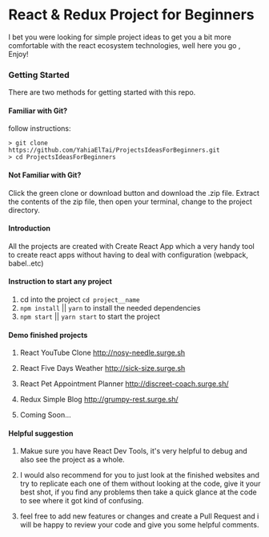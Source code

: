 # React & Redux Project for Beginners

I bet you were looking for simple project ideas to get you a bit more comfortable with the react ecosystem technologies, well here you go , Enjoy!

### Getting Started

There are two methods for getting started with this repo.

#### Familiar with Git?

follow instructions:

```
> git clone https://github.com/YahiaElTai/ProjectsIdeasForBeginners.git
> cd ProjectsIdeasForBeginners
```

#### Not Familiar with Git?

Click the green clone or download button and download the .zip file. Extract the contents of the zip file, then open your terminal, change to the project directory.

#### Introduction

All the projects are created with Create React App which a very handy tool to create react apps without having to deal with configuration (webpack, babel..etc)

#### Instruction to start any project

1. cd into the project `cd project__name`
2. `npm install` || `yarn` to install the needed dependencies
3. `npm start` || `yarn start` to start the project

#### Demo finished projects

1. React YouTube Clone http://nosy-needle.surge.sh

2. React Five Days Weather http://sick-size.surge.sh

3. React Pet Appointment Planner http://discreet-coach.surge.sh/

4. Redux Simple Blog http://grumpy-rest.surge.sh/

5. Coming Soon...

#### Helpful suggestion

1. Makue sure you have React Dev Tools, it's very helpful to debug and also see the project as a whole.

2. I would also recommend for you to just look at the finished websites and try to replicate each one of them without looking at the code, give it your best shot,
   if you find any problems then take a quick glance at the code to see where it got kind of confusing.

3. feel free to add new features or changes and create a Pull Request and i will be happy to review your code and give you some helpful comments.
